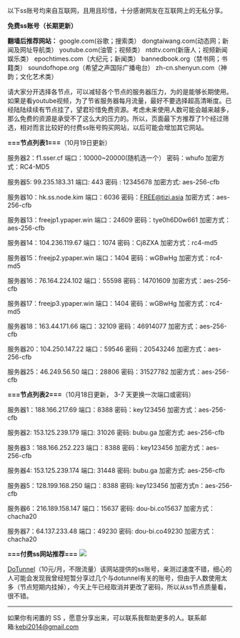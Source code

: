 以下ss账号均来自互联网，且用且珍惜，十分感谢网友在互联网上的无私分享。

**免费ss账号（长期更新）**

**翻墙后推荐网站：** google.com(谷歌；搜索类） dongtaiwang.com(动态网；新闻及网址导航类）  youtube.com(油管；视频类）  ntdtv.com(新唐人；视频新闻娱乐类）    epochtimes.com（大纪元；新闻类）   bannedbook.org（禁书网；书籍类）   soundofhope.org（希望之声国际广播电台）
    zh-cn.shenyun.com（神韵；文化艺术类）


请大家分开选择各节点，可以减轻各个节点的服务器压力，为的是能够长期使用。如果是看youtube视频，为了节省服务器每月流量，最好不要选择超高清晰度。已经陆陆续续有节点挂了，望君珍惜免费资源。考虑未来使用人数可能会越来越多，那么免费的资源是承受不了这么大的压力的。所以，页面最下方推荐了1个经过筛选，相对而言比较好的付费ss账号购买网站，以后可能会增加其它网站。

**===节点列表1===**（10月19日更新）

服务器2：f1.sser.cf
端口：10000~20000(随机选一个）
密码：whufo
加密方式：RC4-MD5

服务器5: 99.235.183.31
端口:  443
密码 : 12345678
加密方式: aes-256-cfb

服务器10：hk.ss.node.kim
端口：6036
密码：FREE@tizi.asia
加密方式：aes-256-cfb


服务器13：freejp1.ypaper.win
端口：24609
密码：tye0h6D0w661
加密方式：aes-256-cfb

服务器14：104.236.119.67
端口：1074
密码：Cj8ZXA
加密方式：rc4-md5

服务器15：freejp2.ypaper.win
端口：1404
密码：wGBwHg
加密方式：rc4-md5


服务器16：76.164.224.102
端口：55598
密码：14701609
加密方式：aes-256-cfb



服务器17：freejp3.ypaper.win
端口：1404
密码：wGBwHg
加密方式：rc4-md5

服务器18：163.44.171.66
端口：32109
密码：46914077
加密方式：aes-256-cfb

服务器20：104.250.147.22
端口：59546
密码：20543246
加密方式：aes-256-cfb

服务器25：46.249.56.50
端口：28806
密码：31527782
加密方式：aes-256-cfb



**===节点列表2===**（10月18日更新， 3-7 天更换一次端口或密码）

服务器1：188.166.217.69  端口：8388  密码：key123456   加密方式：aes-256-cfb

服务器2: 153.125.239.179 端口: 31026  密码: bubu.ga   加密方式: aes-256-cfb

服务器3：188.166.252.223 端口：8388  密码：key123456   加密方式：aes-256-cfb

服务器4: 153.125.239.174 端口: 31448 密码: bubu.ga    加密方式: aes-256-cfb

服务器5：128.199.168.250 端口：8388  密码: key123456   加密方式n：aes-256-cfb

服务器6：216.189.158.147 端口：15637  密码: dou-bi.co15637  加密方式：chacha20

服务器7：64.137.233.48 端口：49230  密码: dou-bi.co49230 加密方式：chacha20

**===付费ss网站推荐===**
![](https://raw.githubusercontent.com/Alvin9999/pac2/master/dotunel.png)


 [DoTunnel](https://www.dotunnel001.com/auth/register?ref_by=13855)（10元/月，不限流量）该网站提供的ss账号，亲测过速度不错，细心的人可能会发现我曾经短暂分享过几个与dotunnel有关的账号，但由于人数使用太多（节点短期内挂掉），今天上午已经取消并更改了密码，所以从ss节点质量看，很不错。




***


如果你有闲置的 SS ，愿意分享出来，可以联系我帮助更多的人。联系邮箱:kebi2014@gmail.com



